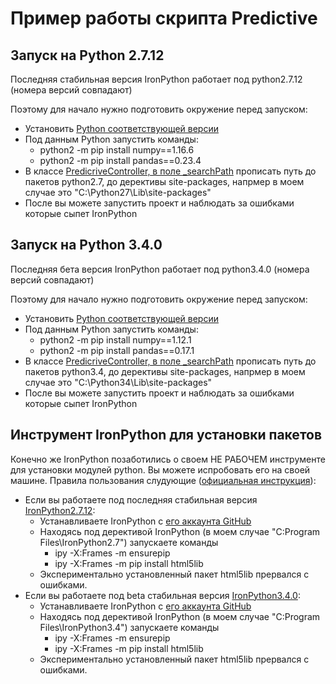# Пример работы скрипта Predictive
## Запуск на Python 2.7.12
Последняя стабильная версия IronPython работает под python2.7.12 (номера версий совпадают)

Поэтому для начало нужно подготовить окружение перед запуском:
- Установить [Python соответствующей версии](https://www.python.org/downloads/release/python-2712/)
- Под данным Python запустить команды:
  - python2 -m pip install numpy==1.16.6
  - python2 -m pip install pandas==0.23.4
- В классе [PredicriveController, в поле _searchPath](https://github.com/altamir95/TestPredictive/blob/main/TestPredictive/TestPredictive/Controllers/PredicriveController.cs) прописать путь до пакетов python2.7, до дерективы site-packages, напрмер в моем случае это "C:\Python27\Lib\site-packages"
- После вы можете запустить проект и наблюдать за ошибками которые сыпет IronPython

## Запуск на Python 3.4.0
Последняя бета версия IronPython работает под python3.4.0 (номера версий совпадают)

Поэтому для начало нужно подготовить окружение перед запуском:
- Установить [Python соответствующей версии](https://www.python.org/downloads/release/python-340/)
- Под данным Python запустить команды:
  - python2 -m pip install numpy==1.12.1
  - python2 -m pip install pandas==0.17.1
- В классе [PredicriveController, в поле _searchPath](https://github.com/altamir95/TestPredictive/blob/main/TestPredictive/TestPredictive/Controllers/PredicriveController.cs) прописать путь до пакетов python3.4, до дерективы site-packages, напрмер в моем случае это "C:\Python34\Lib\site-packages"
- После вы можете запустить проект и наблюдать за ошибками которые сыпет IronPython
## Инструмент IronPython для установки пакетов
Конечно же IronPython позаботились о своем НЕ РАБОЧЕМ инструменте для установки модулей python.
Вы можете испробовать его на своей машине.
Правила пользования слудующие ([официальная инструкция](https://ironpython.net/blog/2014/12/07/pip-in-ironpython-275.html)):
- Если вы работаете под последняя стабильная версия [IronPython2.7.12](https://ironpython.net/):
  - Устанавливаете IronPython с [его аккаунта GitHub](https://github.com/IronLanguages/ironpython2/releases/download/ipy-2.7.12/IronPython-2.7.12.msi)
  - Находясь под дерективой IronPython (в моем случае "C:Program Files\IronPython2.7") запускаете команды 
    - ipy -X:Frames -m ensurepip
    - ipy -X:Frames -m pip install html5lib
  - Экспериментально установленный пакет html5lib прервался с ошибками.
- Если вы работаете под beta стабильная версия [IronPython3.4.0](https://ironpython.net/):
  - Устанавливаете IronPython с [его аккаунта GitHub](https://github.com/IronLanguages/ironpython3/releases/download/v3.4.0-beta1/IronPython-3.4.0b1.msi)
  - Находясь под дерективой IronPython (в моем случае "C:Program Files\IronPython3.4") запускаете команды 
    - ipy -X:Frames -m ensurepip
    - ipy -X:Frames -m pip install html5lib
  - Экспериментально установленный пакет html5lib прервался с ошибками.
